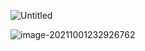 ![Untitled](C:\Users\sh007\Downloads\Untitled.png)

![image-20211001232926762](C:\Users\sh007\AppData\Roaming\Typora\typora-user-images\image-20211001232926762.png)